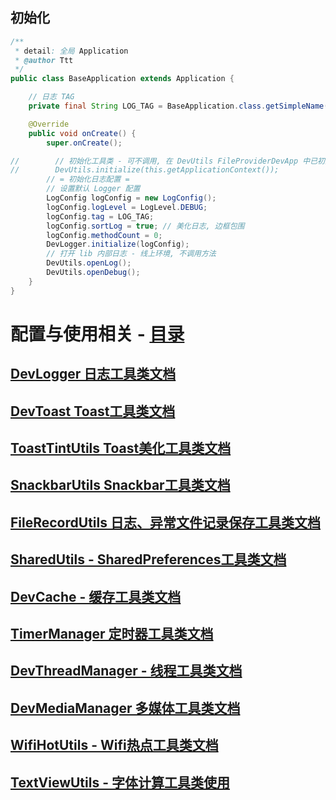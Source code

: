 
## 初始化

```java
/**
 * detail: 全局 Application
 * @author Ttt
 */
public class BaseApplication extends Application {

    // 日志 TAG
    private final String LOG_TAG = BaseApplication.class.getSimpleName();

    @Override
    public void onCreate() {
        super.onCreate();

//        // 初始化工具类 - 可不调用, 在 DevUtils FileProviderDevApp 中已初始化, 无需主动调用
//        DevUtils.initialize(this.getApplicationContext());
        // = 初始化日志配置 =
        // 设置默认 Logger 配置
        LogConfig logConfig = new LogConfig();
        logConfig.logLevel = LogLevel.DEBUG;
        logConfig.tag = LOG_TAG;
        logConfig.sortLog = true; // 美化日志, 边框包围
        logConfig.methodCount = 0;
        DevLogger.initialize(logConfig);
        // 打开 lib 内部日志 - 线上环境, 不调用方法
        DevUtils.openLog();
        DevUtils.openDebug();
    }
}
```

# 配置与使用相关 - [目录](https://github.com/afkT/DevUtils/blob/master/app/src/main/java/utils_use)

## [DevLogger 日志工具类文档](https://github.com/afkT/DevUtils/blob/master/lib/DevApp/utils_readme/logger/DevLogger.md)

## [DevToast Toast工具类文档](https://github.com/afkT/DevUtils/blob/master/lib/DevApp/utils_readme/toast/DevToast.md)

## [ToastTintUtils Toast美化工具类文档](https://github.com/afkT/DevUtils/blob/master/lib/DevApp/utils_readme/toast/ToastTintUtils.md)

## [SnackbarUtils Snackbar工具类文档](https://github.com/afkT/DevUtils/blob/master/lib/DevApp/utils_readme/snackbar/SnackbarUtils.md)

## [FileRecordUtils 日志、异常文件记录保存工具类文档](https://github.com/afkT/DevUtils/blob/master/lib/DevApp/utils_readme/record/FileRecord.md)

## [SharedUtils - SharedPreferences工具类文档](https://github.com/afkT/DevUtils/blob/master/lib/DevApp/utils_readme/share/SharedUtils.md)

## [DevCache - 缓存工具类文档](https://github.com/afkT/DevUtils/blob/master/lib/DevApp/utils_readme/cache/DevCache.md)

## [TimerManager 定时器工具类文档](https://github.com/afkT/DevUtils/blob/master/lib/DevApp/utils_readme/timer/TimerManager.md)

## [DevThreadManager - 线程工具类文档](https://github.com/afkT/DevUtils/blob/master/lib/DevApp/utils_readme/thread/DevThreadManager.md)

## [DevMediaManager 多媒体工具类文档](https://github.com/afkT/DevUtils/blob/master/lib/DevApp/utils_readme/media/DevMediaManager.md)

## [WifiHotUtils - Wifi热点工具类文档](https://github.com/afkT/DevUtils/blob/master/lib/DevApp/utils_readme/wifi/WifiHotUtils.md)

## [TextViewUtils - 字体计算工具类使用](https://github.com/afkT/DevUtils/blob/master/app/src/main/java/utils_use/text/TextCalcUse.java)

